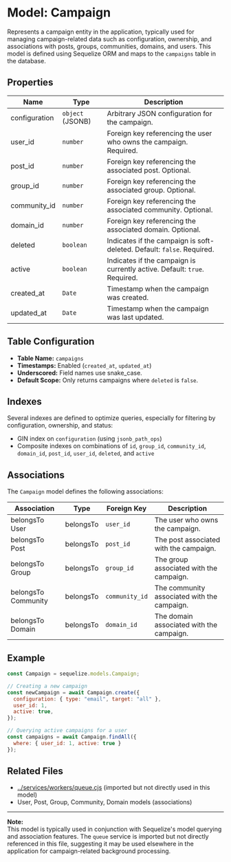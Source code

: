 # Model: Campaign

Represents a campaign entity in the application, typically used for managing campaign-related data such as configuration, ownership, and associations with posts, groups, communities, domains, and users. This model is defined using Sequelize ORM and maps to the `campaigns` table in the database.

## Properties

| Name           | Type             | Description                                                                 |
|----------------|------------------|-----------------------------------------------------------------------------|
| configuration  | `object` (JSONB) | Arbitrary JSON configuration for the campaign.                              |
| user_id        | `number`         | Foreign key referencing the user who owns the campaign. Required.           |
| post_id        | `number`         | Foreign key referencing the associated post. Optional.                      |
| group_id       | `number`         | Foreign key referencing the associated group. Optional.                     |
| community_id   | `number`         | Foreign key referencing the associated community. Optional.                 |
| domain_id      | `number`         | Foreign key referencing the associated domain. Optional.                    |
| deleted        | `boolean`        | Indicates if the campaign is soft-deleted. Default: `false`. Required.      |
| active         | `boolean`        | Indicates if the campaign is currently active. Default: `true`. Required.   |
| created_at     | `Date`           | Timestamp when the campaign was created.                                    |
| updated_at     | `Date`           | Timestamp when the campaign was last updated.                               |

## Table Configuration

- **Table Name:** `campaigns`
- **Timestamps:** Enabled (`created_at`, `updated_at`)
- **Underscored:** Field names use snake_case.
- **Default Scope:** Only returns campaigns where `deleted` is `false`.

## Indexes

Several indexes are defined to optimize queries, especially for filtering by configuration, ownership, and status:

- GIN index on `configuration` (using `jsonb_path_ops`)
- Composite indexes on combinations of `id`, `group_id`, `community_id`, `domain_id`, `post_id`, `user_id`, `deleted`, and `active`

## Associations

The `Campaign` model defines the following associations:

| Association         | Type         | Foreign Key   | Description                                 |
|---------------------|--------------|---------------|---------------------------------------------|
| belongsTo User      | belongsTo    | `user_id`     | The user who owns the campaign.             |
| belongsTo Post      | belongsTo    | `post_id`     | The post associated with the campaign.      |
| belongsTo Group     | belongsTo    | `group_id`    | The group associated with the campaign.     |
| belongsTo Community | belongsTo    | `community_id`| The community associated with the campaign. |
| belongsTo Domain    | belongsTo    | `domain_id`   | The domain associated with the campaign.    |

## Example

```javascript
const Campaign = sequelize.models.Campaign;

// Creating a new campaign
const newCampaign = await Campaign.create({
  configuration: { type: "email", target: "all" },
  user_id: 1,
  active: true,
});

// Querying active campaigns for a user
const campaigns = await Campaign.findAll({
  where: { user_id: 1, active: true }
});
```

## Related Files

- [../services/workers/queue.cjs](../services/workers/queue.cjs) (imported but not directly used in this model)
- User, Post, Group, Community, Domain models (associations)

---

**Note:**  
This model is typically used in conjunction with Sequelize's model querying and association features. The `queue` service is imported but not directly referenced in this file, suggesting it may be used elsewhere in the application for campaign-related background processing.